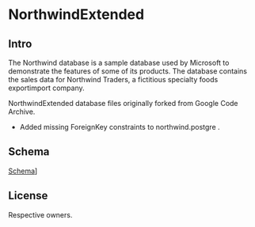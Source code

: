# NorthwindExtended

## Intro
The Northwind database is a sample database used by Microsoft to demonstrate the features of some of its products. The database contains the sales data for Northwind Traders, a fictitious specialty foods exportimport company.

NorthwindExtended database files originally forked from Google Code Archive.

  - Added missing ForeignKey constraints to northwind.postgre .

## Schema
[Schema](schema.jpg)]

License
----

Respective owners.
